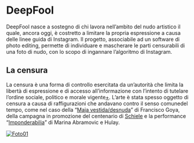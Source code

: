 # DeepFool
DeepFool nasce a sostegno di chi lavora nell’ambito del nudo artistico il quale, ancora oggi, è costretto a limitare la propria espressione a causa delle linee guida di Instagram. Il progetto, associabile ad un software di photo editing, permette di individuare e mascherare le parti censurabili di una foto di nudo, con lo scopo di ingannare l’algoritmo di Instagram.

## La censura 
La censura è una forma di controllo esercitata da un’autorità che limita la libertà di espressione e di accesso all’informazione con l’intento di tutelare l’ordine sociale, politico e morale vigente[+](https://magazine.artland.com/the-fear-of-artcontemporary-art-censorship/). L’arte è stata spesso oggetto di censura a causa di raffigurazioni che andavano contro il senso comunedel tempo, come nel caso della “[Maja vestida/desnuda](https://libreriamo.it/arte/le-10-opere-censurate-storia-arte/)” di Francisco Goya, della campagna in promozione del centenario di [Schiele](https://www.theguardian.com/cities/2018/oct/08/repulsiveto-children-and-adults-howexplicit-should-public-art-get) e la performance  “[Imponderabilia](http://www.artefiera.it/osservatorio-artefiera/renatobarilli/10131.html?FROM=site)” di Marina Abramovic e Hulay. 

[![Foto01](https://user-images.githubusercontent.com/60677625/122681002-7fb82f00-d1f2-11eb-8bdf-86d81c9d27dd.jpg)](https://editor.p5js.org/kaappa/full/tlxHlf9u4)
